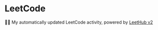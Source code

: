 # LeetCode
🧑‍💻 My automatically updated LeetCode activity, powered by [LeetHub v2](https://github.com/arunbhardwaj/LeetHub-2.0)

